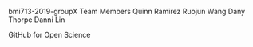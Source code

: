 bmi713-2019-groupX
Team Members
Quinn Ramirez
Ruojun Wang
Dany Thorpe
Danni Lin


GitHub for Open Science